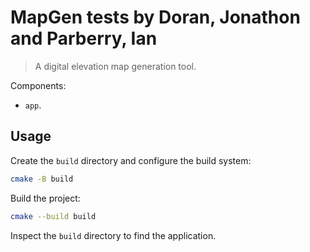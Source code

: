 # MapGen tests by Doran, Jonathon and Parberry, Ian

> A digital elevation map generation tool.

Components:

- `app`.

## Usage

Create the `build` directory and configure the build system:

```bash
cmake -B build
```

Build the project:

```bash
cmake --build build
```

Inspect the `build` directory to find the application.